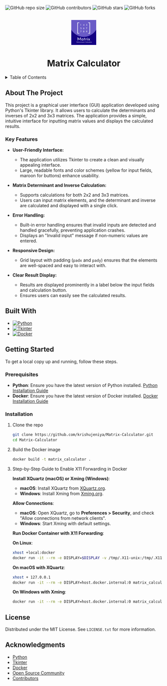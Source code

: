
<a id="readme-top"></a>

![GitHub repo size](https://img.shields.io/github/repo-size/krishujeniya/Matrix-Calculator)
![GitHub contributors](https://img.shields.io/github/contributors/krishujeniya/Matrix-Calculator)
![GitHub stars](https://img.shields.io/github/stars/krishujeniya/Matrix-Calculator?style=social)
![GitHub forks](https://img.shields.io/github/forks/krishujeniya/Matrix-Calculator?style=social)

<!-- PROJECT LOGO -->
<br />
<div align="center">
  <img src="mylogo.png" alt="Logo" width="80" height="80">

  <h1 align="center">Matrix Calculator</h1>
</div>

<details>
  <summary>Table of Contents</summary>
  <ol>
    <li>
      <a href="#about-the-project">About The Project</a>
      <ul>
        <li><a href="#key-features">Key Features</a></li>
        <li><a href="#built-with">Built With</a></li>
      </ul>
    </li>
    <li>
      <a href="#getting-started">Getting Started</a>
      <ul>
        <li><a href="#prerequisites">Prerequisites</a></li>
        <li><a href="#installation">Installation</a></li>
      </ul>
    </li>
    <li><a href="#license">License</a></li>
    <li><a href="#acknowledgments">Acknowledgments</a></li>
  </ol>
</details>

## About The Project

This project is a graphical user interface (GUI) application developed using Python's Tkinter library. It allows users to calculate the determinants and inverses of 2x2 and 3x3 matrices. The application provides a simple, intuitive interface for inputting matrix values and displays the calculated results.

### Key Features

- **User-Friendly Interface:**
  - The application utilizes Tkinter to create a clean and visually appealing interface.
  - Large, readable fonts and color schemes (yellow for input fields, maroon for buttons) enhance usability.

- **Matrix Determinant and Inverse Calculation:**
  - Supports calculations for both 2x2 and 3x3 matrices.
  - Users can input matrix elements, and the determinant and inverse are calculated and displayed with a single click.

- **Error Handling:**
  - Built-in error handling ensures that invalid inputs are detected and handled gracefully, preventing application crashes.
  - Displays an "Invalid input" message if non-numeric values are entered.

- **Responsive Design:**
  - Grid layout with padding (`padx` and `pady`) ensures that the elements are well-spaced and easy to interact with.

- **Clear Result Display:**
  - Results are displayed prominently in a label below the input fields and calculation button.
  - Ensures users can easily see the calculated results.

## Built With

- [![Python](https://img.shields.io/badge/Python-3776AB?style=for-the-badge&logo=python&logoColor=white)](https://www.python.org/)
- [![Tkinter](https://img.shields.io/badge/Tkinter-2C2255?style=for-the-badge&logo=python&logoColor=white)](https://docs.python.org/3/library/tkinter.html)
- [![Docker](https://img.shields.io/badge/Docker-2496ED?style=for-the-badge&logo=docker&logoColor=white)](https://www.docker.com/)

## Getting Started

To get a local copy up and running, follow these steps.

### Prerequisites

- **Python**: Ensure you have the latest version of Python installed. [Python Installation Guide](https://www.python.org/downloads/)
- **Docker**: Ensure you have the latest version of Docker installed. [Docker Installation Guide](https://docs.docker.com/get-docker/)

### Installation

1. Clone the repo
   ```sh
   git clone https://github.com/krishujeniya/Matrix-Calculator.git
   cd Matrix-Calculator
   ```
2. Build the Docker image
   ```sh
   docker build -t matrix_calculator .
   ```

3. Step-by-Step Guide to Enable X11 Forwarding in Docker

   **Install XQuartz (macOS) or Xming (Windows)**:
   - **macOS**: Install XQuartz from [XQuartz.org](https://www.xquartz.org/).
   - **Windows**: Install Xming from [Xming.org](https://sourceforge.net/projects/xming/).

   **Allow Connections**:
   - **macOS**: Open XQuartz, go to **Preferences > Security**, and check "Allow connections from network clients".
   - **Windows**: Start Xming with default settings.

   **Run Docker Container with X11 Forwarding**:

   **On Linux**:
   ```sh
   xhost +local:docker
   docker run -it --rm -e DISPLAY=$DISPLAY -v /tmp/.X11-unix:/tmp/.X11-unix matrix_calculator
   ```

   **On macOS with XQuartz**:
   ```sh
   xhost + 127.0.0.1
   docker run -it --rm -e DISPLAY=host.docker.internal:0 matrix_calculator
   ```

   **On Windows with Xming**:
   ```sh
   docker run -it --rm -e DISPLAY=host.docker.internal:0 matrix_calculator
   ```

## License

Distributed under the MIT License. See `LICENSE.txt` for more information.

## Acknowledgments

* [Python](https://www.python.org/)
* [Tkinter](https://docs.python.org/3/library/tkinter.html)
* [Docker](https://www.docker.com/)
* [Open Source Community](https://opensource.org/)
* [Contributors](https://github.com/krishujeniya/Matrix-Calculator/graphs/contributors)
